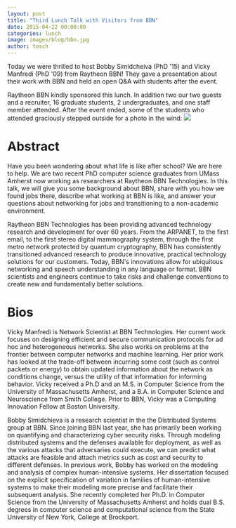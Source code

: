 ```yaml
---
layout: post
title: "Third Lunch Talk with Visitors from BBN"
date: 2015-04-22 00:00:00
categories: lunch
image: images/blog/bbn.jpg
author: tosch
---
```


Today we were thrilled to host Bobby Simidcheiva (PhD '15) and Vicky Manfredi (PhD '09) from Raytheon BBN! They gave a presentation about their work with BBN and held an open Q&A with students after the event. 

Raytheon BBN kindly sponsored this lunch. In addition two our two guests and a recruiter, 16 graduate students, 2 undergraduates, and one staff member attended. After the event ended, some of the students who attended graciously stepped outside for a photo in the wind: ![](/images/bbn.jpg)

# Abstract  

Have you been wondering about what life is like after school? We are here to help. We are two recent PhD computer science graduates from UMass Amherst now working as researchers at Raytheon BBN Technologies. In this talk, we will give you some background about BBN, share with you how we found jobs there, describe what working at BBN is like, and answer your questions about networking for jobs and transitioning to a non-academic environment.

Raytheon BBN Technologies has been providing advanced technology research and development for over 60 years. From the ARPANET, to the first email, to the first stereo digital mammography system, through the first metro network protected by quantum cryptography, BBN has consistently transitioned advanced research to produce innovative, practical technology solutions for our customers. Today, BBN's innovations allow for ubiquitous networking and speech understanding in any language or format. BBN scientists and engineers continue to take risks and challenge conventions to create new and fundamentally better solutions.


# Bios

Vicky Manfredi is Network Scientist at BBN Technologies. Her current work focuses on designing efficient and secure communication protocols for ad hoc and heterogeneous networks. She also works on problems at the frontier between computer networks and machine learning. Her prior work has looked at the trade-off between incurring some cost (such as control packets or energy) to obtain updated information about the network as conditions change, versus the utility of that information for informing behavior. Vicky received a Ph.D and an M.S. in Computer Science from the University of Massachusetts Amherst, and  a B.A. in Computer Science and Neuroscience from Smith College. Prior to BBN, Vicky was a Computing Innovation Fellow at Boston University.

Bobby Simidchieva is a research scientist in the the Distributed Systems group at BBN. Since joining BBN last year, she has primarily been working on quantifying and characterizing cyber security risks. Through modeling distributed systems and the defenses available for deployment, as well as the various attacks that adversaries could execute, we can predict what attacks are feasible and attach metrics such as cost and security to different defenses. In previous work, Bobby has worked on the modeling and analysis of complex human-intensive systems. Her dissertation focused on the explicit specification of variation in families of human-intensive systems to make their modeling more precise and facilitate their subsequent analysis. She recently completed her Ph.D. in Computer Science from the University of Massachusetts Amherst and holds dual B.S. degrees in computer science and computational science from the State University of New York, College at Brockport.